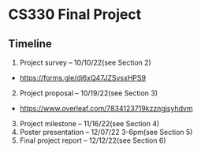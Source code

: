 # CS330 Final Project

## Timeline
1. Project survey – 10/10/22(see Section 2)
  * https://forms.gle/dj6xQ47JZSvsxHPS9
2. Project proposal – 10/19/22(see Section 3)
  * https://www.overleaf.com/7834123719kzzngjsyhdvm
3. Project milestone – 11/16/22(see Section 4)
4. Poster presentation – 12/07/22 3-6pm(see Section 5)
5. Final project report – 12/12/22(see Section 6)
